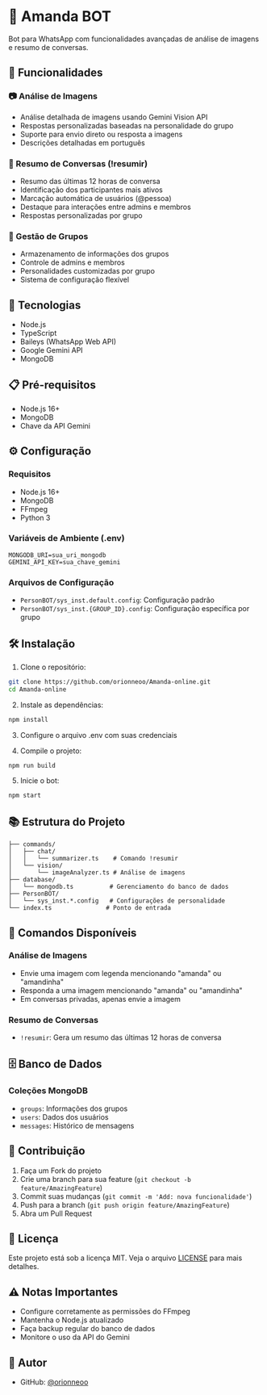 # 🤖 Amanda BOT

Bot para WhatsApp com funcionalidades avançadas de análise de imagens e resumo de conversas.

## 🚀 Funcionalidades

### 📷 Análise de Imagens
- Análise detalhada de imagens usando Gemini Vision API
- Respostas personalizadas baseadas na personalidade do grupo
- Suporte para envio direto ou resposta a imagens
- Descrições detalhadas em português

### 📝 Resumo de Conversas (!resumir)
- Resumo das últimas 12 horas de conversa
- Identificação dos participantes mais ativos
- Marcação automática de usuários (@pessoa)
- Destaque para interações entre admins e membros
- Respostas personalizadas por grupo

### 👥 Gestão de Grupos
- Armazenamento de informações dos grupos
- Controle de admins e membros
- Personalidades customizadas por grupo
- Sistema de configuração flexível

## 🚀 Tecnologias

- Node.js
- TypeScript
- Baileys (WhatsApp Web API)
- Google Gemini API
- MongoDB

## 📋 Pré-requisitos

- Node.js 16+
- MongoDB
- Chave da API Gemini

## ⚙️ Configuração

### Requisitos
- Node.js 16+
- MongoDB
- FFmpeg
- Python 3

### Variáveis de Ambiente (.env)
```env
MONGODB_URI=sua_uri_mongodb
GEMINI_API_KEY=sua_chave_gemini
```

### Arquivos de Configuração
- `PersonBOT/sys_inst.default.config`: Configuração padrão
- `PersonBOT/sys_inst.{GROUP_ID}.config`: Configuração específica por grupo

## 🛠️ Instalação

1. Clone o repositório:
```bash
git clone https://github.com/orionneoo/Amanda-online.git
cd Amanda-online
```

2. Instale as dependências:
```bash
npm install
```

3. Configure o arquivo .env com suas credenciais

4. Compile o projeto:
```bash
npm run build
```

5. Inicie o bot:
```bash
npm start
```

## 📚 Estrutura do Projeto

```
├── commands/
│   ├── chat/
│   │   └── summarizer.ts    # Comando !resumir
│   └── vision/
│       └── imageAnalyzer.ts # Análise de imagens
├── database/
│   └── mongodb.ts          # Gerenciamento do banco de dados
├── PersonBOT/
│   └── sys_inst.*.config   # Configurações de personalidade
└── index.ts               # Ponto de entrada
```

## 🔧 Comandos Disponíveis

### Análise de Imagens
- Envie uma imagem com legenda mencionando "amanda" ou "amandinha"
- Responda a uma imagem mencionando "amanda" ou "amandinha"
- Em conversas privadas, apenas envie a imagem

### Resumo de Conversas
- `!resumir`: Gera um resumo das últimas 12 horas de conversa

## 🗄️ Banco de Dados

### Coleções MongoDB
- `groups`: Informações dos grupos
- `users`: Dados dos usuários
- `messages`: Histórico de mensagens

## 🤝 Contribuição

1. Faça um Fork do projeto
2. Crie uma branch para sua feature (`git checkout -b feature/AmazingFeature`)
3. Commit suas mudanças (`git commit -m 'Add: nova funcionalidade'`)
4. Push para a branch (`git push origin feature/AmazingFeature`)
5. Abra um Pull Request

## 📄 Licença

Este projeto está sob a licença MIT. Veja o arquivo [LICENSE](LICENSE) para mais detalhes.

## ⚠️ Notas Importantes

- Configure corretamente as permissões do FFmpeg
- Mantenha o Node.js atualizado
- Faça backup regular do banco de dados
- Monitore o uso da API do Gemini

## 👤 Autor

- GitHub: [@orionneoo](https://github.com/orionneoo)
